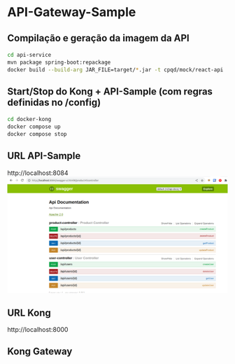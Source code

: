 # API-Gateway-Sample


## Compilação e geração da imagem da API

```bash
cd api-service
mvn package spring-boot:repackage
docker build --build-arg JAR_FILE=target/*.jar -t cpqd/mock/react-api .
```

## Start/Stop do Kong + API-Sample (com regras definidas no /config)

```bash
cd docker-kong
docker compose up
docker compose stop
```

## URL API-Sample

http://localhost:8084
<img src="swagger_api.png">

## URL Kong
http://localhost:8000


## Kong Gateway

